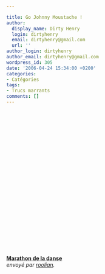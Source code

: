 ```yaml
---

title: Go Johnny Moustache !
author:
  display_name: Dirty Henry
  login: dirtyhenry
  email: dirtyhenry@gmail.com
  url: ''
author_login: dirtyhenry
author_email: dirtyhenry@gmail.com
wordpress_id: 305
date: '2006-04-24 15:34:00 +0200'
categories:
- Catégories
tags:
- Trucs marrants
comments: []
---
```

<div><object width="480" height="381"><param name="movie" value="http://www.dailymotion.com/swf/x201h_marathon-de-la-danse&related=1"></param><param name="allowFullScreen" value="true"></param><param name="allowScriptAccess" value="always"></param><embed src="http://www.dailymotion.com/swf/x201h_marathon-de-la-danse&related=1" type="application/x-shockwave-flash" width="480" height="381" allowFullScreen="true" allowScriptAccess="always"></embed></object><br /><b><a href="http://www.dailymotion.com/video/x201h_marathon-de-la-danse">Marathon de la danse</a></b><br /><i>envoy&eacute; par <a href="http://www.dailymotion.com/roolian">roolian</a>.</i></div>
